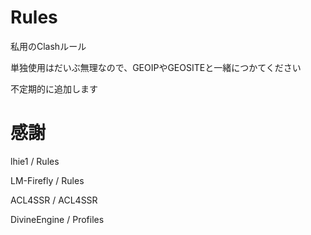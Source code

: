 # Rules
私用のClashルール

単独使用はだいぶ無理なので、GEOIPやGEOSITEと一緒につかてください

不定期的に追加します

# 感謝

lhie1 / Rules

LM-Firefly / Rules

ACL4SSR / ACL4SSR

DivineEngine / Profiles
